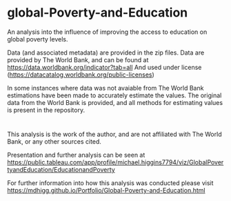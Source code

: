 # global-Poverty-and-Education
An analysis into the influence of improving the access to education on global poverty levels.

Data (and associated metadata) are provided in the zip files. Data are provided by The World Bank, and can be found at
https://data.worldbank.org/indicator?tab=all
And used under license (https://datacatalog.worldbank.org/public-licenses)

In some instances where data was not avaiable from The World Bank estimations have been made to accurately estimate the values. The original data from the World Bank is provided, and all methods for estimating values is present in the repository.

# 
This analysis is the work of the author, and are not affiliated with The World Bank, or any other sources cited.

Presentation and further analysis can be seen at
https://public.tableau.com/app/profile/michael.higgins7794/viz/GlobalPovertyandEducation/EducationandPoverty

For further information into how this analysis was conducted please visit
https://mdhigg.github.io/Portfolio/Global-Poverty-and-Education.html
